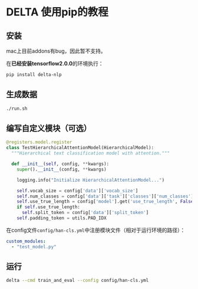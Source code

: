 # DELTA 使用pip的教程

## 安装

mac上目前addons有bug，因此暂不支持。

在**已经安装tensorflow2.0.0**的环境执行：

```bash
pip install delta-nlp
```

## 生成数据

```bash
./run.sh
```

## 编写自定义模块（可选）

```python
@registers.model.register
class TestHierarchicalAttentionModel(HierarchicalModel):
  """Hierarchical text classification model with attention."""

  def __init__(self, config, **kwargs):
    super().__init__(config, **kwargs)

    logging.info("Initialize HierarchicalAttentionModel...")

    self.vocab_size = config['data']['vocab_size']
    self.num_classes = config['data']['task']['classes']['num_classes']
    self.use_true_length = config['model'].get('use_true_length', False)
    if self.use_true_length:
      self.split_token = config['data']['split_token']
    self.padding_token = utils.PAD_IDX
```

在config文件`config/han-cls.yml`中注册模块文件（相对于运行环境的路径）：

```yml
custom_modules:
  - "test_model.py"
```

## 运行

```bash
delta --cmd train_and_eval --config config/han-cls.yml
```

